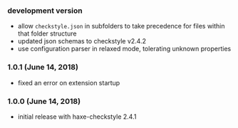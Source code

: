 ### development version

- allow `checkstyle.json` in subfolders to take precedence for files within that folder structure
- updated json schemas to checkstyle v2.4.2
- use configuration parser in relaxed mode, tolerating unknown properties

### 1.0.1 (June 14, 2018)

- fixed an error on extension startup

### 1.0.0 (June 14, 2018)

- initial release with haxe-checkstyle 2.4.1
